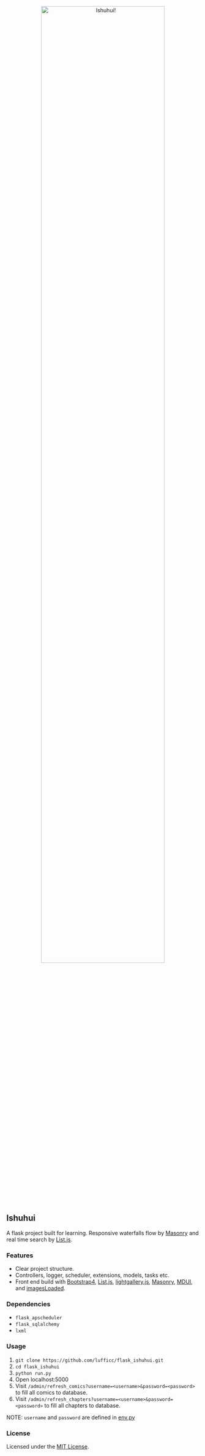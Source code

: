 <p align="center">
  <img src="https://i.loli.net/2017/08/27/59a2ca890206c.gif" style="width:80%" alt="Ishuhui!"/>
</p>

## Ishuhui

A flask project built for learning. Responsive waterfalls flow by [Masonry](https://masonry.desandro.com/) 
and real time search by [List.js](http://listjs.com).

### Features

* Clear project structure.
* Controllers, logger, scheduler, extensions, models, tasks etc.
* Front end build with [Bootstrap4](https://github.com/twbs/bootstrap), [List.js](http://listjs.com), [lightgallery.js](https://sachinchoolur.github.io/lightgallery.js/), [Masonry](https://masonry.desandro.com/), [MDUI](https://www.mdui.org/), and [imagesLoaded](https://imagesloaded.desandro.com/).

### Dependencies

- `flask_apscheduler`
- `flask_sqlalchemy`
- `lxml`

### Usage

1. `git clone https://github.com/lufficc/flask_ishuhui.git`
1. `cd flask_ishuhui`
1. `python run.py`
1. Open localhost:5000
1. Visit `/admin/refresh_comics?username=<username>&password=<password>` to fill all comics to database.
1. Visit `/admin/refresh_chapters?username=<username>&password=<password>` to fill all chapters to database.

NOTE: `username` and `password` are defined in [env.py](env.py)

### License

Licensed under the [MIT License](LICENSE).